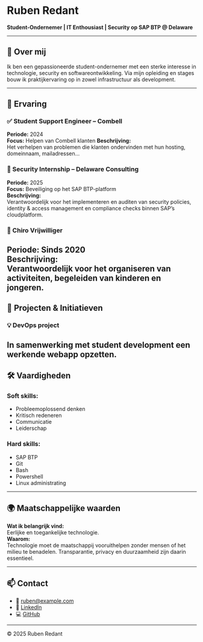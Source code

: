 # Ruben Redant

**Student-Ondernemer | IT Enthousiast | Security op SAP BTP @ Delaware**

---

## 👋 Over mij

Ik ben een gepassioneerde student-ondernemer met een sterke interesse in technologie, security en softwareontwikkeling. Via mijn opleiding en stages bouw ik praktijkervaring op in zowel infrastructuur als development.

---

## 💼 Ervaring

### ✅ Student Support Engineer – Combell 
**Periode:** 2024  
**Focus:** Helpen van Combell klanten 
**Beschrijving:**  
Het verhelpen van problemen die klanten ondervinden met hun hosting, domeinnaam, mailadressen...

### 🔐 Security Internship – Delaware Consulting  
**Periode:** 2025  
**Focus:** Beveiliging op het SAP BTP-platform  
**Beschrijving:**  
Verantwoordelijk voor het implementeren en auditen van security policies, identity & access management en compliance checks binnen SAP’s cloudplatform.

### 👦 Chiro Vrijwilliger  
**Periode:** Sinds 2020  
**Beschrijving:**  
Verantwoordelijk voor het organiseren van activiteiten, begeleiden van kinderen en jongeren.
---

## 🚀 Projecten & Initiatieven

### 💡 DevOps project
In samenwerking met student development een werkende webapp opzetten.
---

## 🛠️ Vaardigheden

### Soft skills:
- Probleemoplossend denken
- Kritisch redeneren
- Communicatie
- Leiderschap

### Hard skills:
- SAP BTP
- Git
- Bash
- Powershell
- Linux administrating

---

## 🌍 Maatschappelijke waarden

**Wat ik belangrijk vind:**  
Eerlijke en toegankelijke technologie.  
**Waarom:**  
Technologie moet de maatschappij vooruithelpen zonder mensen of het milieu te benadelen. Transparantie, privacy en duurzaamheid zijn daarin essentieel.

---

## 📫 Contact

- 📧 ruben@example.com  
- 💼 [LinkedIn](https://www.linkedin.com/in/ruben-redant/)  
- 💻 [GitHub](https://github.com/rubenredant)

---

© 2025 Ruben Redant
